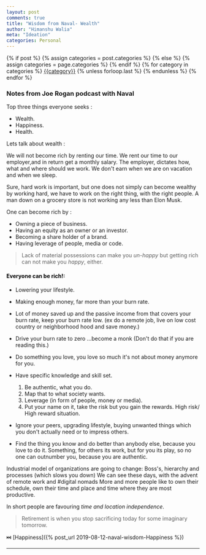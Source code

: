 ```yaml
---
layout: post
comments: true
title: "Wisdom from Naval- Wealth"
author: "Himanshu Walia"
meta: "Ideation"
categories: Personal
---
```


 <div class="post-categories">
  {% if post %}
    {% assign categories = post.categories %}
  {% else %}
    {% assign categories = page.categories %}
  {% endif %}
  {% for category in categories %}
  <a href="{{site.baseurl}}/categories/#{{category|slugize}}">{{category}}</a>
  {% unless forloop.last %}&nbsp;{% endunless %}
  {% endfor %}
</div>


### Notes from Joe Rogan podcast with Naval

Top three things everyone seeks : 

* Wealth. 
* Happiness.
* Health.

Lets talk about wealth : 

We will not become rich by renting our time. We rent our time to our employer,and in return get a monthly salary.  The employer, dictates how, what and where should we work. We don't earn when we are on vacation and when we sleep.

Sure, hard work is important, but one does not simply can become wealthy by working hard, we have to work on the right thing, with the right people. A man down on a grocery store is not working any less than Elon Musk.

One can become rich by :
- Owning a piece of business.
- Having an equity as an owner or an investor.
- Becoming a share holder of a brand.
- Having leverage of people, media or code.
 
>Lack of material possessions can make you *un-happy* but getting rich can not make you *happy*, either.

####  <span style="color:black">Everyone can be rich!</span>: 

- Lowering your lifestyle.
- Making enough money, far more than your burn rate.
- Lot of money saved up and the passive income from that covers your burn rate, keep your burn rate low. (ex do a remote job, live on low cost country or neighborhood hood and save money.)
- Drive your burn rate to zero ...become a monk (Don't do that if you are reading this.)
- Do something you love, you love so much it's not about money anymore for you. 
- Have specific knowledge and skill set.
    1. Be authentic, what you do.
    2. Map that to what society wants.
    3. Leverage (in form of people, money or media).
    4. Put your name on it, take the risk but you gain the rewards. High risk/ High reward situation.

 - Ignore your peers, upgrading lifestyle, buying unwanted things which you don't actually need or to impress others. 
 - Find the thing you know and do better than anybody else, because you love to do it. Something, for others its work, but for you its play, so no one can outnumber you, because you are authentic.

Industrial model of organizations are going to change: Boss's, hierarchy and processes (which slows you down) We can see these days, with the advent of remote work and #digital nomads
More and more people like to own their schedule, own their time and place and time where they are most productive. 

In short people are favouring *time and location independence*.
>Retirement is when you stop sacrificing today for some 
imaginary tomorrow.

⏭️ [Happiness]({% post_url 2019-08-12-naval-wisdom-Happiness %})


<hr>